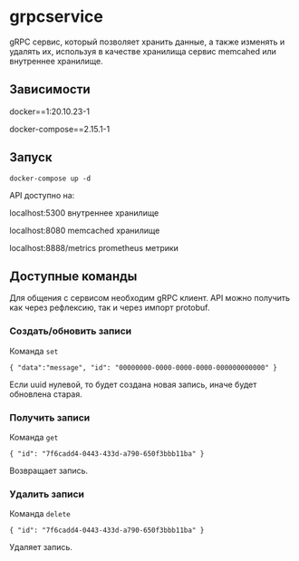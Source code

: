 # grpcservice

gRPC сервис, который позволяет хранить данные, а также изменять и удалять их, используя в качестве хранилища
сервис memcahed или внутреннее хранилище.

## Зависимости
docker==1:20.10.23-1

docker-compose==2.15.1-1

## Запуск
`docker-compose up -d`

API доступно на:

localhost:5300 внутреннее хранилище

localhost:8080 memcached хранилище

localhost:8888/metrics prometheus метрики


## Доступные команды
Для общения с сервисом необходим gRPC клиент.
API можно получить как через рефлексию, так и через импорт protobuf.

### Создать/обновить записи
Команда `set`

`{
    "data":"message",
    "id": "00000000-0000-0000-0000-000000000000"
}`

Если uuid нулевой, то будет создана новая запись, иначе будет обновлена старая.

### Получить записи
Команда `get`

`{
    "id": "7f6cadd4-0443-433d-a790-650f3bbb11ba"
}`

Возвращает запись.

### Удалить записи
Команда `delete`

`{
    "id": "7f6cadd4-0443-433d-a790-650f3bbb11ba"
}`

Удаляет запись.
